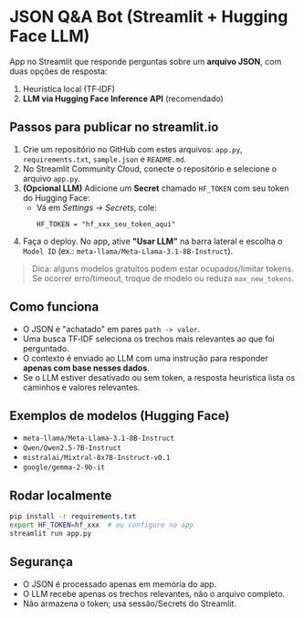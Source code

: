# JSON Q&A Bot (Streamlit + Hugging Face LLM)

App no Streamlit que responde perguntas sobre um **arquivo JSON**, com duas opções de resposta:
1) Heurística local (TF‑IDF)
2) **LLM via Hugging Face Inference API** (recomendado)

## Passos para publicar no streamlit.io

1. Crie um repositório no GitHub com estes arquivos: `app.py`, `requirements.txt`, `sample.json` e `README.md`.
2. No Streamlit Community Cloud, conecte o repositório e selecione o arquivo `app.py`.
3. **(Opcional LLM)** Adicione um **Secret** chamado `HF_TOKEN` com seu token do Hugging Face:
   - Vá em *Settings → Secrets*, cole:
     ```
     HF_TOKEN = "hf_xxx_seu_token_aqui"
     ```
4. Faça o deploy. No app, ative **"Usar LLM"** na barra lateral e escolha o `Model ID` (ex.: `meta-llama/Meta-Llama-3.1-8B-Instruct`).

> Dica: alguns modelos gratuitos podem estar ocupados/limitar tokens. Se ocorrer erro/timeout, troque de modelo ou reduza `max_new_tokens`.

## Como funciona

- O JSON é "achatado" em pares `path -> valor`.
- Uma busca TF‑IDF seleciona os trechos mais relevantes ao que foi perguntado.
- O contexto é enviado ao LLM com uma instrução para responder **apenas com base nesses dados**.
- Se o LLM estiver desativado ou sem token, a resposta heurística lista os caminhos e valores relevantes.

## Exemplos de modelos (Hugging Face)

- `meta-llama/Meta-Llama-3.1-8B-Instruct`
- `Qwen/Qwen2.5-7B-Instruct`
- `mistralai/Mixtral-8x7B-Instruct-v0.1`
- `google/gemma-2-9b-it`

## Rodar localmente

```bash
pip install -r requirements.txt
export HF_TOKEN=hf_xxx  # ou configure no app
streamlit run app.py
```

## Segurança

- O JSON é processado apenas em memória do app.
- O LLM recebe apenas os trechos relevantes, não o arquivo completo.
- Não armazena o token; usa sessão/Secrets do Streamlit.
